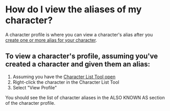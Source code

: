 # How do I view the aliases of my character?

A character profile is where you can view a character's alias after you [create one or more alias for your character](/How%20do%20I/create/a%20character%20alias.md).

## To view a character's profile, assuming you've created a character and given them an alias: 

1. Assuming you have the [Character List Tool open](/What%20can%20I%20do%20with/the%20Character%20List%20Tool.md)
2. Right-click the character in the Character List Tool
3. Select "View Profile"

You should see the list of character aliases in the ALSO KNOWN AS section of the character profile. 